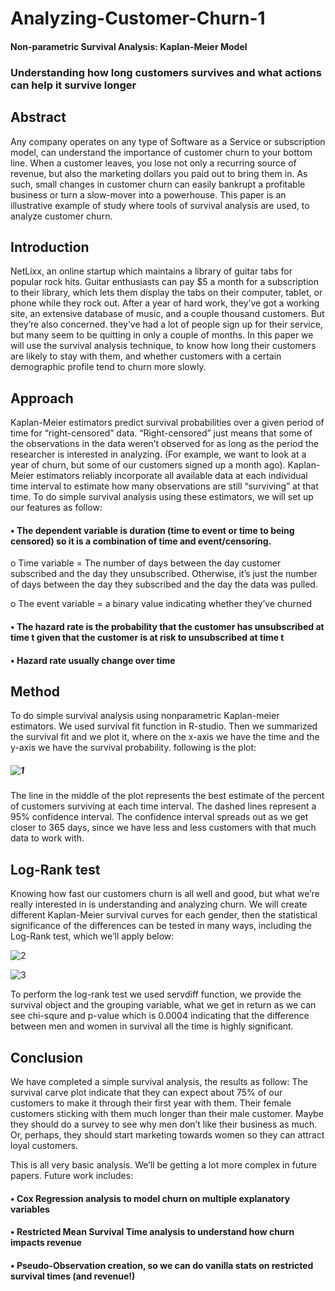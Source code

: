# Analyzing-Customer-Churn-1


#### Non-parametric Survival Analysis: Kaplan-Meier Model



###	Understanding how long customers survives and what actions can help it survive longer

## Abstract

Any company operates on any type of Software as a Service or subscription model, can understand the importance of customer churn to your bottom line. When a customer leaves, you lose not only a recurring source of revenue, but also the marketing dollars you paid out to bring them in. As such, small changes in customer churn can easily bankrupt a profitable business or turn a slow-mover into a powerhouse. This paper is an illustrative example of study where tools of survival analysis are used, to analyze customer churn.

## Introduction

NetLixx, an online startup which maintains a library of guitar tabs for popular rock hits. Guitar enthusiasts can pay $5 a month for a subscription to their library, which lets them display the tabs on their computer, tablet, or phone while they rock out. After a year of hard work, they’ve got a working site, an extensive database of music, and a couple thousand customers.
But they’re also concerned. they’ve had a lot of people sign up for their service, but many seem to be quitting in only a couple of months. In this paper we will use the survival analysis technique, to know how long their customers are likely to stay with them, and whether customers with a certain demographic profile tend to churn more slowly.

## Approach
Kaplan-Meier estimators predict survival probabilities over a given period of time for “right-censored” data. “Right-censored” just means that some of the observations in the data weren’t observed for as long as the period the researcher is interested in analyzing. (For example, we want to look at a year of churn, but some of our customers signed up a month ago). Kaplan-Meier estimators reliably incorporate all available data at each individual time interval to estimate how many observations are still “surviving” at that time.
To do simple survival analysis using these estimators, we will set up our features as follow:


#### •	The dependent variable is duration (time to event or time to being censored) so it is a combination of time and event/censoring.

o	Time variable = The number of days between the day customer subscribed and the day they unsubscribed. Otherwise, it’s just the number of days between the day they subscribed and the day the data was pulled.

o	The event variable = a binary value indicating whether they’ve churned

#### •	The hazard rate is the probability that the customer has unsubscribed at time t given that the customer is at risk to unsubscribed at time t
#### •	Hazard rate usually change over time


## Method

To do simple survival analysis using nonparametric Kaplan-meier estimators. We used survival fit function in R-studio. Then we summarized the survival fit and we plot it, where on the x-axis we have the time and the y-axis we have the survival probability. following is the plot:

##### ![1](https://user-images.githubusercontent.com/58350018/80559264-9eca8080-89a2-11ea-9df9-715e2dd9db7a.png)

 
The line in the middle of the plot represents the best estimate of the percent of customers surviving at each time interval. The dashed lines represent a 95% confidence interval. The confidence interval spreads out as we get closer to 365 days, since we have less and less customers with that much data to work with.

## Log-Rank test 
Knowing how fast our customers churn is all well and good, but what we’re really interested in is understanding and analyzing churn.
We will create different Kaplan-Meier survival curves for each gender, then the statistical significance of the differences can be tested in many ways, including the Log-Rank test, which we’ll apply below:


![2](https://user-images.githubusercontent.com/58350018/80559834-8a878300-89a4-11ea-81e5-ee6f6737def2.png)


![3](https://user-images.githubusercontent.com/58350018/80559840-8fe4cd80-89a4-11ea-998e-c652725a4aed.jpg)


 
 

To perform the log-rank test we used servdiff function, we provide the survival object and the grouping variable, what we get in return as we can see chi-squre and p-value which is 0.0004 indicating that the difference between men and women in survival  all the time is highly significant.


## Conclusion

We have completed a simple survival analysis, the results as follow:
The survival carve plot indicate that they can expect about 75% of our customers to make it through their first year with them.
Their female customers sticking with them much longer than their male customer. 
Maybe they should do a survey to see why men don’t like their business as much. Or, perhaps, they should start marketing towards women so they can attract loyal customers. 

This is all very basic analysis. We’ll be getting a lot more complex in future papers. Future work includes: 
#### •	Cox Regression analysis to model churn on multiple explanatory variables
#### •	Restricted Mean Survival Time analysis to understand how churn impacts revenue
#### •	Pseudo-Observation creation, so we can do vanilla stats on restricted survival times (and revenue!)
